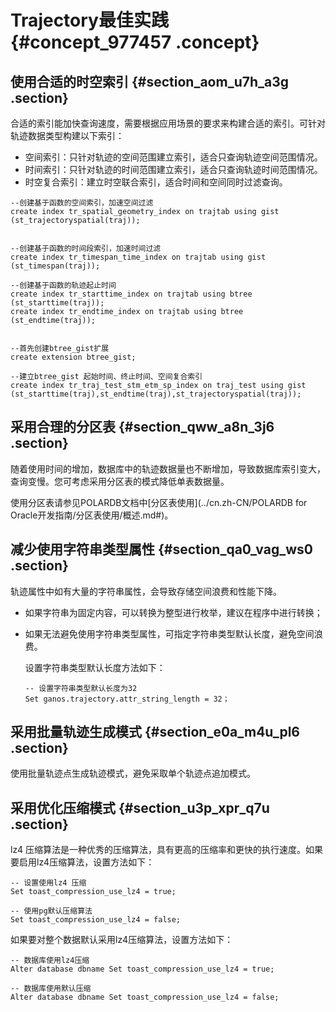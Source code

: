 # Trajectory最佳实践 {#concept_977457 .concept}

## 使用合适的时空索引 {#section_aom_u7h_a3g .section}

合适的索引能加快查询速度，需要根据应用场景的要求来构建合适的索引。可针对轨迹数据类型构建以下索引：

-   空间索引：只针对轨迹的空间范围建立索引，适合只查询轨迹空间范围情况。
-   时间索引：只针对轨迹的时间范围建立索引，适合只查询轨迹时间范围情况。
-   时空复合索引：建立时空联合索引，适合时间和空间同时过滤查询。

```
--创建基于函数的空间索引，加速空间过滤
create index tr_spatial_geometry_index on trajtab using gist (st_trajectoryspatial(traj));


--创建基于函数的时间段索引，加速时间过滤
create index tr_timespan_time_index on trajtab using gist (st_timespan(traj));

--创建基于函数的轨迹起止时间
create index tr_starttime_index on trajtab using btree (st_starttime(traj));
create index tr_endtime_index on trajtab using btree (st_endtime(traj));


--首先创建btree_gist扩展
create extension btree_gist;

--建立btree_gist 起始时间、终止时间、空间复合索引
create index tr_traj_test_stm_etm_sp_index on traj_test using gist (st_starttime(traj),st_endtime(traj),st_trajectoryspatial(traj));
```

## 采用合理的分区表 {#section_qww_a8n_3j6 .section}

随着使用时间的增加，数据库中的轨迹数据量也不断增加，导致数据库索引变大，查询变慢。您可考虑采用分区表的模式降低单表数据量。

使用分区表请参见POLARDB文档中[分区表使用](../cn.zh-CN/POLARDB for Oracle开发指南/分区表使用/概述.md#)。

## 减少使用字符串类型属性 {#section_qa0_vag_ws0 .section}

轨迹属性中如有大量的字符串属性，会导致存储空间浪费和性能下降。

-   如果字符串为固定内容，可以转换为整型进行枚举，建议在程序中进行转换；
-   如果无法避免使用字符串类型属性，可指定字符串类型默认长度，避免空间浪费。

    设置字符串类型默认长度方法如下：

    ```
    -- 设置字符串类型默认长度为32
    Set ganos.trajectory.attr_string_length = 32；
    ```


## 采用批量轨迹生成模式 {#section_e0a_m4u_pl6 .section}

使用批量轨迹点生成轨迹模式，避免采取单个轨迹点追加模式。

## 采用优化压缩模式 {#section_u3p_xpr_q7u .section}

lz4 压缩算法是一种优秀的压缩算法，具有更高的压缩率和更快的执行速度。如果要启用lz4压缩算法，设置方法如下：

```
-- 设置使用lz4 压缩
Set toast_compression_use_lz4 = true; 

-- 使用pg默认压缩算法
Set toast_compression_use_lz4 = false;
```

如果要对整个数据默认采用lz4压缩算法，设置方法如下：

```
-- 数据库使用lz4压缩
Alter database dbname Set toast_compression_use_lz4 = true;

-- 数据库使用默认压缩
Alter database dbname Set toast_compression_use_lz4 = false;
```

